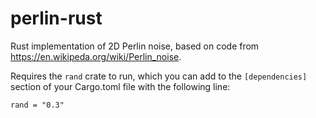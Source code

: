 # perlin-rust
Rust implementation of 2D Perlin noise, based on code from https://en.wikipeda.org/wiki/Perlin_noise.

Requires the `rand` crate to run, which you can add to the `[dependencies]` section of your Cargo.toml file with the following line:

`rand = "0.3"`
